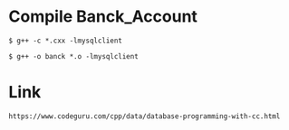 # Compile Banck_Account

    $ g++ -c *.cxx -lmysqlclient
    
    $ g++ -o banck *.o -lmysqlclient


# Link

    https://www.codeguru.com/cpp/data/database-programming-with-cc.html